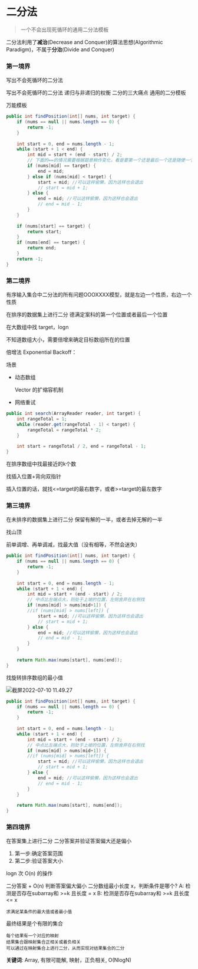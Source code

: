# 二分法

> 一个不会出现死循环的通用二分法模板

二分法利用了**减治**(Decrease and Conquer)的算法思想(Algorithmic Paradigm)，不属于**分治**(Divide and Conquer)

### 第一境界

写出不会死循环的二分法

写出不会死循环的二分法
递归与非递归的权衡
二分的三大痛点
通用的二分模板

万能模板

```java
public int findPosition(int[] nums, int target) {
    if (nums == null || nums.length == 0) {
        return -1;
    }
    
    int start = 0, end = nums.length - 1;
    while (start + 1 < end) {
        int mid = start + (end - start) / 2;
        // 下面的==的情况需要根据题意稍作变化，看是要第一个还是最后一个还是随便一个
        if (nums[mid] == target) {
            end = mid;
        } else if (nums[mid] < target) {
            start = mid; //可以这样偷懒，因为这样也会退出
            // start = mid + 1;
        } else {
            end = mid; //可以这样偷懒，因为这样也会退出
            // end = mid - 1;
        }
    }
    
    if (nums[start] == target) {
        return start;
    }
    if (nums[end] == target) {
        return end;
    }
    return -1;
}
```

### 第二境界

有序输入集合中二分法的所有问题OOOXXXX模型，就是左边一个性质，右边一个性质

在排序的数据集上进行二分
德满定案科的第一个位置或者最后一个位置



在大数组中找 target，logn

不知道数组大小，需要倍增来确定目标数组所在的位置



倍增法 Exponential Backoff：

场景

- 动态数组

  Vector 的扩缩容机制

- 网络重试

```java
public int search(ArrayReader reader, int target) {
    int rangeTotal = 1;
    while (reader.get(rangeTotal - 1) < target) {
        rangeTotal = rangeTotal * 2;
    }
    
    int start = rangeTotal / 2, end = rangeTotal - 1;
}
```



在排序数组中找最接近的k个数

找插入位置+背向双指针



插入位置的话，就找<=target的最右数字，或者>=target的最左数字

### 第三境界

在未排序的数据集上进行二分
保留有解的一半，或者去掉无解的一半

找山顶

前单调增、再单调减，找最大值（没有相等，不然会迷失）

```java
public int findPosition(int[] nums, int target) {
    if (nums == null || nums.length == 0) {
        return -1;
    }
    
    int start = 0, end = nums.length - 1;
    while (start + 1 < end) {
        int mid = start + (end - start) / 2;
        // 中点比左端点大，则处于上坡的位置，左侧舍弃在右侧找
        if (nums[mid] > nums[mid+1]) {
        //if (nums[mid] > nums[left]) {
            start = mid; //可以这样偷懒，因为这样也会退出
            // start = mid + 1;
        } else {
            end = mid; //可以这样偷懒，因为这样也会退出
            // end = mid - 1;
        }
    }
    
    return Math.max(nums[start], nums[end]);
}
```

找旋转排序数组的最小值

![截屏2022-07-10 11.49.27](https://xingqiu-tuchuang-1256524210.cos.ap-shanghai.myqcloud.com/3978/%E6%88%AA%E5%B1%8F2022-07-10%2011.49.27.png)

```java
public int findPosition(int[] nums, int target) {
    if (nums == null || nums.length == 0) {
        return -1;
    }
    
    int start = 0, end = nums.length - 1;
    while (start + 1 < end) {
        int mid = start + (end - start) / 2;
        // 中点比左端点大，则处于上坡的位置，左侧舍弃在右侧找
        if (nums[mid] > nums[mid+1]) {
        //if (nums[mid] > nums[left]) {
            start = mid; //可以这样偷懒，因为这样也会退出
            // start = mid + 1;
        } else {
            end = mid; //可以这样偷懒，因为这样也会退出
            // end = mid - 1;
        }
    }
    
    return Math.max(nums[start], nums[end]);
}
```

### 第四境界

在答案集上进行二分
二分答案并验证答案偏大还是偏小

1. 第一步:确定答案范围
2. 第二步:验证答案大小

logn 次 O(n) 的操作

二分答案 + O(n) 判断答案偏大偏小 二分数组最小长度 x，判断条件是哪个? A: 检测是否存在subarray和 >=k 且长度 = x B: 检测是否存在subarray和 >=k 且长度 <= x

```
求满足某条件的最大值或者最小值
```

最终结果是个有限的集合

```
每个结果有一个对应的映射
结果集合跟映射集合正相关或着负相关
可以通过在映射集合上进行二分，从而实现对结果集合的二分
```

**关键词**:
 Array, 有限可能解, 映射，正负相关, O(NlogN)
